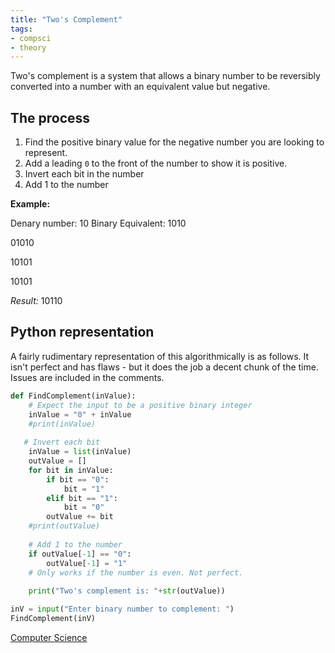 ```yaml
---
title: "Two's Complement"
tags:
- compsci
- theory
---
```



Two's complement is a system that allows a binary number to be reversibly converted into a number with an equivalent value but negative.

## The process

1) Find the positive binary value for the negative number you are looking to represent.
2) Add a leading `0` to the front of the number to show it is positive.
3) Invert each bit in the number
4) Add 1 to the number

**Example:**

Denary number: 10 
Binary Equivalent: 1010

01010

10101

10101

*Result:* 10110

## Python representation
A fairly rudimentary representation of this algorithmically is as follows. It isn't perfect and has flaws - but it does the job a decent chunk of the time. Issues are included in the comments.

```py
def FindComplement(inValue):
    # Expect the input to be a positive binary integer
    inValue = "0" + inValue
    #print(inValue)
   
   # Invert each bit
    inValue = list(inValue)
    outValue = []
    for bit in inValue:
        if bit == "0":
            bit = "1"
        elif bit == "1":
            bit = "0"
        outValue += bit
    #print(outValue)
    
    # Add 1 to the number
    if outValue[-1] == "0":
        outValue[-1] = "1"
    # Only works if the number is even. Not perfect.
    
    print("Two's complement is: "+str(outValue)) 

inV = input("Enter binary number to complement: ")
FindComplement(inV)
```


[Computer Science](/ComputerScience)